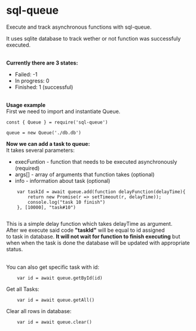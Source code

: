 # sql-queue

Execute and track asynchronous functions with sql-queue.

It uses sqlite database to track wether or not function was successfuly executed.

\
<b>Currently there are 3 states:</b>
- Failed: -1
- In progress: 0
- Finished: 1 (successful)

\
<b>Usage example</b>\
First we need to import and instantiate Queue.
```
const { Queue } = require('sql-queue')

queue = new Queue('./db.db')
```
<b>Now we can add a task to queue:</b>\
It takes several parameters:
- execFuntion - function that needs to be executed asynchronously (required)
- args[] - array of arguments that function takes (optional)
- info - information about task (optional)

```
    var taskId = await queue.add(function delayFunction(delayTime){
        return new Promise(r => setTimeout(r, delayTime));
        console.log("task 10 finish")
    }, [10000], "task#10")
    
```
This is a simple delay function which takes delayTime as argument.\
After we execute said code <b>"taskId"</b> will be equal to id assigned <br>
to task in database. <b>It will not wait for function to finish executing</b> but <br>
when when the task is done the database will be updated with appropriate status. <br>


\
You can also get specific task with id:
```
    var id = await queue.getById(id)
```
Get all Tasks:
```
    var id = await queue.getAll()
```
Clear all rows in database:
```
    var id = await queue.clear()
```
